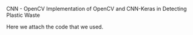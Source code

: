 CNN - OpenCV 
Implementation of OpenCV and CNN-Keras in Detecting Plastic Waste 


Here we attach the code that we used. 
